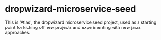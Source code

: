 # dropwizard-microservice-seed

This is 'Atlas', the dropwizard microservice seed project, used as a starting point for kicking off new projects and experimenting with new jaxrs approaches.
